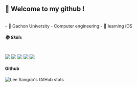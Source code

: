 

## 👋 Welcome to my github ! 
<br>
<div>
- 🏫 Gachon University - Computer engineering 
- 🍎 learning iOS
 </div>
<h5>📚 Skills</h5>
<div> 
  <br>
  <img src="https://img.shields.io/badge/swift-F05138?style=for-the-badge&logo=Swift&logoColor=white">
  <img src="https://img.shields.io/badge/UIkit-2396F3?style=for-the-badge&logo=Swift&logoColor=white">
  <img src="https://img.shields.io/badge/xcode-147EFB?style=for-the-badge&logo=xcode&logoColor=white">
  <img src="https://img.shields.io/badge/java-007396?style=for-the-badge&logo=java&logoColor=white">
  <img src="https://img.shields.io/badge/AndroidStudio-3DDC84?style=for-the-badge&logo=AndroidStudio&logoColor=white">
  <br>
</div>


#### Github
![Lee Sangdo's GitHub stats](https://github-readme-stats.vercel.app/api?username=SANGDOLEE&show_icons=true&theme=radical)
